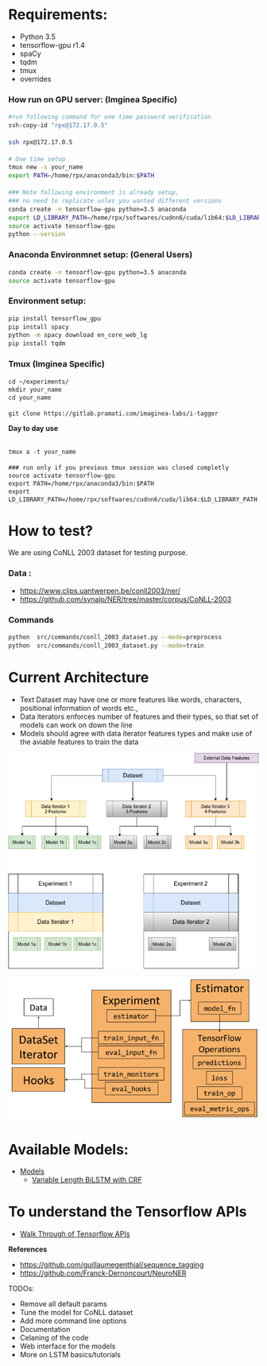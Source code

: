 # Requirements:
- Python 3.5
- tensorflow-gpu r1.4
- spaCy
- tqdm
- tmux
- overrides


### How run on GPU server: (Imginea Specific)

```bash
#run following command for one time password verification
ssh-copy-id "rpx@172.17.0.5"

ssh rpx@172.17.0.5

# One time setup
tmux new -s your_name
export PATH=/home/rpx/anaconda3/bin:$PATH

### Note following environment is already setup, 
### no need to replicate unles you wanted different versions
conda create -n tensorflow-gpu python=3.5 anaconda
export LD_LIBRARY_PATH=/home/rpx/softwares/cudnn6/cuda/lib64:$LD_LIBRARY_PATH
source activate tensorflow-gpu
python --version

```
### Anaconda Environmnet setup: (General Users)

```bash
conda create -n tensorflow-gpu python=3.5 anaconda
source activate tensorflow-gpu
```
### Environment setup:
```bash
pip install tensorflow_gpu
pip install spacy
python -m spacy download en_core_web_lg
pip install tqdm
```

### Tmux (Imginea Specific)
```
cd ~/experiments/
mkdir your_name
cd your_name

git clone https://gitlab.pramati.com/imaginea-labs/i-tagger

```
**Day to day use**
```

tmux a -t your_name

### run only if you previous tmux session was closed completly
source activate tensorflow-gpu
export PATH=/home/rpx/anaconda3/bin:$PATH
export LD_LIBRARY_PATH=/home/rpx/softwares/cudnn6/cuda/lib64:$LD_LIBRARY_PATH

```

# How to test?

We are using CoNLL 2003 dataset for testing purpose.

### Data :
- https://www.clips.uantwerpen.be/conll2003/ner/
- https://github.com/synalp/NER/tree/master/corpus/CoNLL-2003

### Commands
 
```bash
python  src/commands/conll_2003_dataset.py --mode=preprocess
python  src/commands/conll_2003_dataset.py --mode=train 
``` 

# Current Architecture

- Text Dataset may have one or more features like words, characters, positional information of words etc., 
- Data iterators enforces number of features and their types, so that set of models can work on down the line
- Models should agree with data iterator features types and make use of the aviable features to train the data


![](docs/images/i_tagger_architecture.png)

![](docs/images/tf_estimators.png)

# Available Models:
- [Models](docs/models)
    - [Variable Length BiLSTM with CRF](docs/models/bilstm_crf_v0/BiLSTM_CRF_V0.md)

# To understand the Tensorflow APIs
- [Walk Through of Tensorflow APIs](notebooks/walk_through_of_tf_apis.ipynb)

**References**
- https://github.com/guillaumegenthial/sequence_tagging
- https://github.com/Franck-Dernoncourt/NeuroNER

TODOs:
- Remove all default params
- Tune the model for CoNLL dataset
- Add more command line options
- Documentation
- Celaning of the code
- Web interface for the models
- More on LSTM basics/tutorials